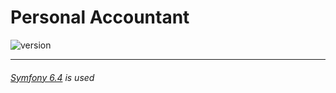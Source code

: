 # Personal Accountant

![version](https://img.shields.io/badge/version-0.0.1-orange)

---

###### [Symfony 6.4](https://symfony.com/doc/6.4/index.html) is used
